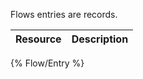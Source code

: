 <!--
@title Flow Entries
@author Moltin Ltd
@description Flow Entry endpoints
@order 15.3.0
-->

Flows entries are records.

Resource | Description
---------|------------
{% Flow/Entry %}